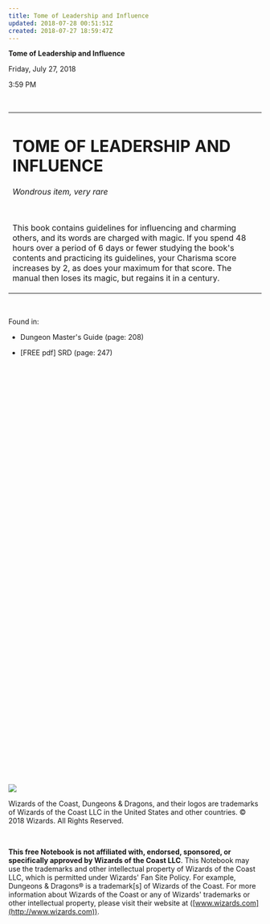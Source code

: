```yaml
---
title: Tome of Leadership and Influence
updated: 2018-07-28 00:51:51Z
created: 2018-07-27 18:59:47Z
---
```


**Tome of Leadership and Influence**

Friday, July 27, 2018

3:59 PM

 

<table><tbody><tr class="odd"><td><h1 id="tome-of-leadership-and-influence"><strong>TOME OF LEADERSHIP AND INFLUENCE</strong></h1><p><em>Wondrous item, very rare</em></p><p> </p><p>This book contains guidelines for influencing and charming others, and its words are charged with magic. If you spend 48 hours over a period of 6 days or fewer studying the book's contents and practicing its guidelines, your Charisma score increases by 2, as does your maximum for that score. The manual then loses its magic, but regains it in a century.</p></td></tr></tbody></table>

 

Found in:

-   Dungeon Master's Guide (page: 208)

-   \[FREE pdf\] SRD (page: 247)

 

 

 

 

 

 

 

 

 

 

 

 

 

 

 

 

 

 

 

 

 

 

 

 

 

 

 

![](tmp\media\image1.png)

Wizards of the Coast, Dungeons & Dragons, and their logos are trademarks of Wizards of the Coast LLC in the United States and other countries. © 2018 Wizards. All Rights Reserved.

 

**This free Notebook is not affiliated with, endorsed, sponsored, or specifically approved by Wizards of the Coast LLC**. This Notebook may use the trademarks and other intellectual property of Wizards of the Coast LLC, which is permitted under Wizards' Fan Site Policy. For example, Dungeons & Dragons® is a trademark\[s\] of Wizards of the Coast. For more information about Wizards of the Coast or any of Wizards' trademarks or other intellectual property, please visit their website at ([www.wizards.com](http://www.wizards.com)).
